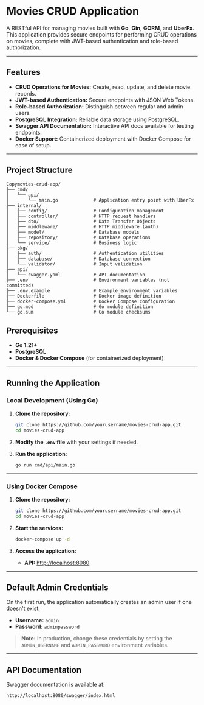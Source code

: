 # Movies CRUD Application

A RESTful API for managing movies built with **Go**, **Gin**, **GORM**, and **UberFx**. This application provides secure endpoints for performing CRUD operations on movies, complete with JWT-based authentication and role-based authorization.

---

## Features

- **CRUD Operations for Movies:** Create, read, update, and delete movie records.
- **JWT-based Authentication:** Secure endpoints with JSON Web Tokens.
- **Role-based Authorization:** Distinguish between regular and admin users.
- **PostgreSQL Integration:** Reliable data storage using PostgreSQL.
- **Swagger API Documentation:** Interactive API docs available for testing endpoints.
- **Docker Support:** Containerized deployment with Docker Compose for ease of setup.

---

## Project Structure

```plaintext
Copymovies-crud-app/
├── cmd/
│   └── api/
│       └── main.go             # Application entry point with UberFx
├── internal/
│   ├── config/                 # Configuration management
│   ├── controller/             # HTTP request handlers
│   ├── dto/                    # Data Transfer Objects
│   ├── middleware/             # HTTP middleware (auth)
│   ├── model/                  # Database models
│   ├── repository/             # Database operations
│   └── service/                # Business logic
├── pkg/
│   ├── auth/                   # Authentication utilities
│   ├── database/               # Database connection
│   └── validator/              # Input validation
├── api/
│   └── swagger.yaml            # API documentation
├── .env                        # Environment variables (not committed)
├── .env.example                # Example environment variables
├── Dockerfile                  # Docker image definition
├── docker-compose.yml          # Docker Compose configuration
├── go.mod                      # Go module definition
└── go.sum                      # Go module checksums

```
## Prerequisites

- **Go 1.21+**
- **PostgreSQL**
- **Docker & Docker Compose** (for containerized deployment)

---

## Running the Application

### Local Development (Using Go)

1. **Clone the repository:**

    ```bash
    git clone https://github.com/yourusername/movies-crud-app.git
    cd movies-crud-app
    ```
   
2. **Modify the `.env` file** with your settings if needed.

3. **Run the application:**

    ```bash
    go run cmd/api/main.go
    ```

---

### Using Docker Compose

1. **Clone the repository:**

    ```bash
    git clone https://github.com/yourusername/movies-crud-app.git
    cd movies-crud-app
    ```

2. **Start the services:**

    ```bash
    docker-compose up -d
    ```

3. **Access the application:**
    - **API:** [http://localhost:8080](http://localhost:8080)

---

## Default Admin Credentials

On the first run, the application automatically creates an admin user if one doesn't exist:

- **Username:** `admin`
- **Password:** `adminpassword`

> **Note:** In production, change these credentials by setting the `ADMIN_USERNAME` and `ADMIN_PASSWORD` environment variables.

---

## API Documentation

Swagger documentation is available at:

```bash
http://localhost:8080/swagger/index.html
